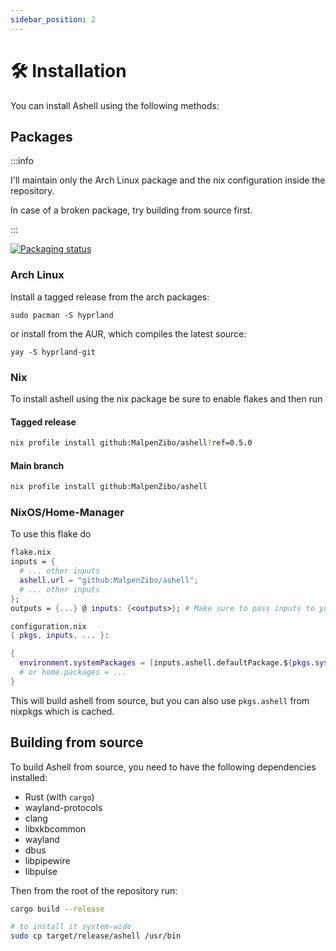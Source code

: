 ```yaml
---
sidebar_position: 2
---
```


# 🛠️ Installation

You can install Ashell using the following methods:

## Packages

:::info

I'll maintain only the Arch Linux package and the nix configuration inside the repository.

In case of a broken package, try building from source first.

:::

[![Packaging status](https://repology.org/badge/vertical-allrepos/ashell.svg)](https://repology.org/project/ashell/versions)

### Arch Linux

Install a tagged release from the arch packages:

`sudo pacman -S hyprland`

or install from the AUR, which compiles the latest source:

`yay -S hyprland-git`

### Nix

To install ashell using the nix package be sure to enable flakes and then run

#### Tagged release

```bash
nix profile install github:MalpenZibo/ashell?ref=0.5.0
```

#### Main branch

```bash
nix profile install github:MalpenZibo/ashell
```

### NixOS/Home-Manager

To use this flake do

```nix
flake.nix
inputs = {
  # ... other inputs
  ashell.url = "github:MalpenZibo/ashell";
  # ... other inputs
};
outputs = {...} @ inputs: {<outputs>}; # Make sure to pass inputs to your specialArgs!
```

```nix
configuration.nix
{ pkgs, inputs, ... }:

{
  environment.systemPackages = [inputs.ashell.defaultPackage.${pkgs.system}];
  # or home.packages = ...
}
```

This will build ashell from source, but you can also use `pkgs.ashell`
from nixpkgs which is cached.

## Building from source

To build Ashell from source, you need to have the following dependencies installed:

- Rust (with `cargo`)
- wayland-protocols
- clang
- libxkbcommon
- wayland
- dbus
- libpipewire
- libpulse

Then from the root of the repository run:

```bash
cargo build --release

# to install it system-wide
sudo cp target/release/ashell /usr/bin
```
